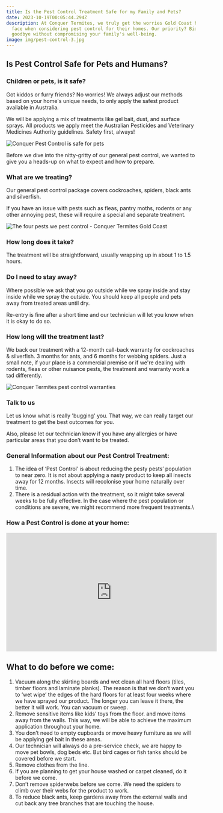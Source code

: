 ```yaml
---
title: Is the Pest Control Treatment Safe for my Family and Pets?
date: 2023-10-19T00:05:44.294Z
description: At Conquer Termites, we truly get the worries Gold Coast homeowners
  face when considering pest control for their homes. Our priority? Bidding bugs
  goodbye without compromising your family's well-being.
image: img/pest-control-3.jpg
---
```

## Is Pest Control Safe for Pets and Humans?

### Children or pets, is it safe?

Got kiddos or furry friends? No worries! We always adjust our methods based on your home's unique needs, to only apply the safest product available in Australia.

We will be applying a mix of treatments like gel bait, dust, and surface sprays. All products we apply meet the Australian Pesticides and Veterinary Medicines Authority guidelines. Safety first, always!

![Conquer Pest Control is safe for pets](img/conquer-termites-furry-friends.jpg)

Before we dive into the nitty-gritty of our general pest control, we wanted to give you a heads-up on what to expect and how to prepare. 

### What are we treating?

Our general pest control package covers cockroaches, spiders, black ants and silverfish. 

If you have an issue with pests such as fleas, pantry moths, rodents or any other annoying pest, these will require a special and separate treatment. 

![The four pests we pest control - Conquer Termites Gold Coast](img/4-types-of-insects-treated-with-our-general-pest-control-treatment.jpg)

### How long does it take?

The treatment will be straightforward, usually wrapping up in about 1 to 1.5 hours.

### Do I need to stay away?

Where possible we ask that you go outside while we spray inside and stay inside while we spray the outside. You should keep all people and pets away from treated areas until dry. 

Re-entry is fine after a short time and our technician will let you know when it is okay to do so.

### How long will the treatment last?

We back our treatment with a 12-month call-back warranty for cockroaches & silverfish.       3 months for ants, and 6 months for webbing spiders. 
Just a small note, if your place is a commercial premise or if we're dealing with rodents, fleas or other nuisance pests, the treatment and warranty work a tad differently.

![Conquer Termites pest control warranties](img/pest-control-warranties-chart.jpg)

### Talk to us

Let us know what is really 'bugging' you. That way, we can really target our treatment to get the best outcomes for you. 

Also, please let our technician know if you have any allergies or have particular areas that you don’t want to be treated.

### General Information about our Pest Control Treatment:

1. The idea of ‘Pest Control’ is about reducing the pesty pests’ population to near zero. It is not about applying a nasty product to keep all insects away for 12 months. Insects will recolonise your home naturally over time.
2. There is a residual action with the treatment, so it might take several weeks to be fully effective. In the case where the pest population or conditions are severe, we might recommend more frequent treatments.\

### How a Pest Control is done at your home:

<iframe width="560" height="315" src="https://www.youtube.com/embed/OuGdMcjGAVY?si=NacB_OGuSUah_Dcm" title="YouTube video player" frameborder="0" allow="accelerometer; autoplay; clipboard-write; encrypted-media; gyroscope; picture-in-picture; web-share" allowfullscreen></iframe>

## What to do before we come:

1. Vacuum along the skirting boards and wet clean all hard floors (tiles, timber floors and laminate planks). The reason is that we don’t want you to ‘wet wipe’ the edges of the hard floors for at least four weeks where we have sprayed our product. 
   The longer you can leave it there, the better it will work. You can vacuum or sweep.  
2. Remove sensitive items like kids’ toys from the floor. and move items away from the walls. This way, we will be able to achieve the maximum application throughout your home. 
3. You don’t need to empty cupboards or move heavy furniture as we will be applying gel bait in these areas.
4. Our technician will always do a pre-service check, we are happy to move pet bowls, dog beds etc. But bird cages or fish tanks should be covered before we start.
5. Remove clothes from the line.
6. If you are planning to get your house washed or carpet cleaned, do it before we come. 
7. Don’t remove spiderwebs before we come. We need the spiders to climb over their webs for the product to work.
8. To reduce black ants, keep gardens away from the external walls and cut back any tree branches that are touching the house.